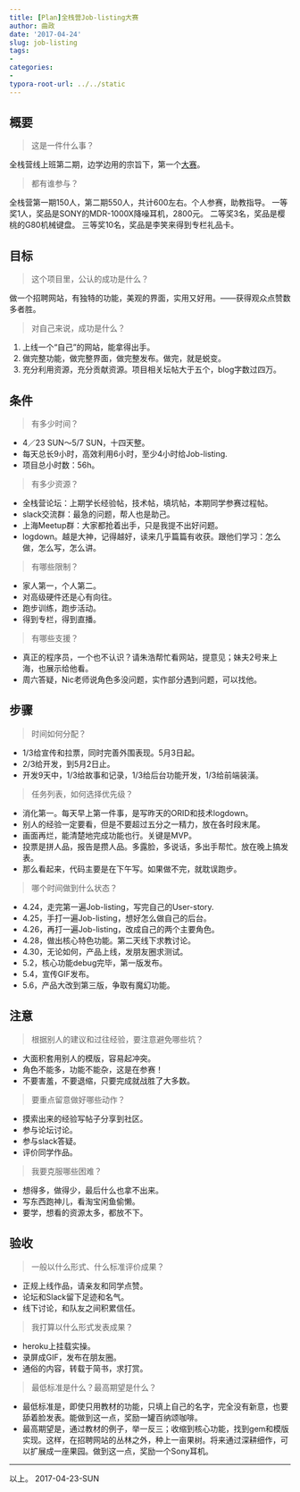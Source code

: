 ```yaml
---
title: [Plan]全栈营Job-listing大赛
author: 曲政
date: '2017-04-24'
slug: job-listing
tags:
- 
categories:
- 
typora-root-url: ../../static
---
```


## 概要

>   这是一件什么事？

全栈营线上班第二期，边学边用的宗旨下，第一个[大赛](https://link.jianshu.com?t=https://fullstack.xinshengdaxue.com/competition_season_3)。

>   都有谁参与？

全栈营第一期150人，第二期550人，共计600左右。个人参赛，助教指导。
 一等奖1人，奖品是SONY的MDR-1000X降噪耳机，2800元。
 二等奖3名，奖品是樱桃的G80机械键盘。
 三等奖10名，奖品是李笑来得到专栏礼品卡。

## 目标

>   这个项目里，公认的成功是什么？

做一个招聘网站，有独特的功能，美观的界面，实用又好用。——获得观众点赞数多者胜。

>   对自己来说，成功是什么？

1.  上线一个“自己”的网站，能拿得出手。
2.  做完整功能，做完整界面，做完整发布。做完，就是蜕变。
3.  充分利用资源，充分贡献资源。项目相关坛帖大于五个，blog字数过四万。

## 条件

>   有多少时间？

-   4／23 SUN～5/7 SUN，十四天整。
-   每天总长9小时，高效利用6小时，至少4小时给Job-listing.
-   项目总小时数：56h。

>   有多少资源？

-   全栈营论坛：上期学长经验帖，技术帖，填坑帖，本期同学参赛过程帖。
-   slack交流群：最急的问题，帮人也是助己。
-   上海Meetup群：大家都抢着出手，只是我提不出好问题。
-   logdown。越是大神，记得越好，读来几乎篇篇有收获。跟他们学习：怎么做，怎么写，怎么讲。

>   有哪些限制？

-   家人第一，个人第二。
-   对高级硬件还是心有向往。
-   跑步训练，跑步活动。
-   得到专栏，得到直播。

>   有哪些支援？

-   真正的程序员，一个也不认识？请朱浩帮忙看网站，提意见；妹夫2号来上海，也展示给他看。
-   周六答疑，Nic老师说角色多没问题，实作部分遇到问题，可以找他。

## 步骤

>   时间如何分配？

-   1/3给宣传和拉票，同时完善外围表现。5月3日起。
-   2/3给开发，到5月2日止。
-   开发9天中，1/3给故事和记录，1/3给后台功能开发，1/3给前端装潢。

>   任务列表，如何选择优先级？

-   消化第一。每天早上第一件事，是写昨天的ORID和技术logdown。
-   别人的经验一定要看，但是不要超过五分之一精力，放在各时段末尾。
-   画面再烂，能清楚地完成功能也行。关键是MVP。
-   投票是拼人品，报告是攒人品。多露脸，多说话，多出手帮忙。放在晚上搞发表。
-   那么看起来，代码主要是在下午写。如果做不完，就耽误跑步。

>   哪个时间做到什么状态？

-   4.24，走完第一遍Job-listing，写完自己的User-story.
-   4.25，手打一遍Job-listing，想好怎么做自己的后台。
-   4.26，再打一遍Job-listing，改成自己的两个主要角色。
-   4.28，做出核心特色功能。第二天线下求教讨论。
-   4.30，无论如何，产品上线，发朋友圈求测试。
-   5.2，核心功能debug完毕，第一版发布。
-   5.4，宣传GIF发布。
-   5.6，产品大改到第三版，争取有魔幻功能。

## 注意

>   根据别人的建议和过往经验，要注意避免哪些坑？

-   大面积套用别人的模版，容易起冲突。
-   角色不能多，功能不能杂，这是在参赛！
-   不要害羞，不要退缩，只要完成就战胜了大多数。

>   要重点留意做好哪些动作？

-   摸索出来的经验写帖子分享到社区。
-   参与论坛讨论。
-   参与slack答疑。
-   评价同学作品。

>   我要克服哪些困难？

-   想得多，做得少，最后什么也拿不出来。
-   写东西跑神儿，看淘宝闲鱼偷懒。
-   要学，想看的资源太多，都放不下。

## 验收

>   一般以什么形式、什么标准评价成果？

-   正规上线作品，请亲友和同学点赞。
-   论坛和Slack留下足迹和名气。
-   线下讨论，和队友之间积累信任。

>   我打算以什么形式发表成果？

-   heroku上挂载实操。
-   录屏成GIF，发布在朋友圈。
-   通俗的内容，转载于简书，求打赏。

>   最低标准是什么？最高期望是什么？

-   最低标准是，即使只用教材的功能，只填上自己的名字，完全没有新意，也要舔着脸发表。能做到这一点，奖励一罐百纳颂咖啡。
-   最高期望是，通过教材的例子，举一反三；收缩到核心功能，找到gem和模版实现。这样，在招聘网站的丛林之外，种上一亩果树。将来通过深耕细作，可以扩展成一座果园。做到这一点，奖励一个Sony耳机。

------

以上。
 2017-04-23-SUN